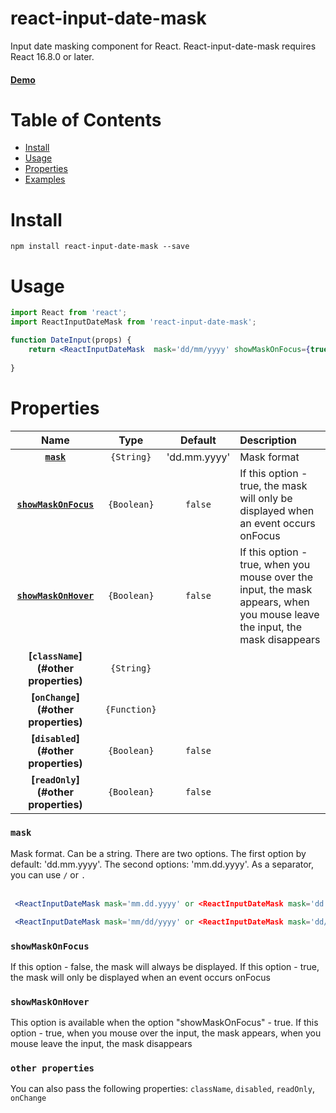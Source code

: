 # react-input-date-mask

[comment]: <> ([![Build Status]&#40;https://img.shields.io/travis/sanniassin/react-input-mask/master.svg?style=flat&#41;]&#40;https://travis-ci.org/sanniassin/react-input-mask&#41; [![npm version]&#40;https://img.shields.io/npm/v/react-input-mask.svg?style=flat&#41;]&#40;https://www.npmjs.com/package/react-input-mask&#41; [![npm downloads]&#40;https://img.shields.io/npm/dm/react-input-mask.svg?style=flat&#41;]&#40;https://www.npmjs.com/package/react-input-mask&#41;)

Input date masking component for React. React-input-date-mask requires React 16.8.0 or later.

#### [Demo]()

# Table of Contents
* [Install](#install)
* [Usage](#usage)
* [Properties](#properties)
* [Examples](#examples)

# Install
```npm install react-input-date-mask --save```

# Usage
```jsx
import React from 'react';
import ReactInputDateMask from 'react-input-date-mask';

function DateInput(props) {
    return <ReactInputDateMask  mask='dd/mm/yyyy' showMaskOnFocus={true}  className={props.className} value={props.value} onChange={props.onChange} showMaskOnHover={true} />;
  
}
```

# Properties
|                           Name                            |               Type                | Default | Description |
|        :-----------------------------------------:        |    :-------------------------:    | :-----: | :--------------------------------------------------------------------- |
|                    **[`mask`](#mask)**                    |       `{String}`          |   'dd.mm.yyyy'   | Mask format |
|          **[`showMaskOnFocus`](#showMaskOnFocus)**        |       `{Boolean}`         |     `false`      | If this option - true, the mask will only be displayed when an event occurs onFocus |
| **[`showMaskOnHover`](#showMaskOnHover)**                 |       `{Boolean}`         |     `false`      |  If this option - true, when you mouse over the input, the mask appears, when you mouse  leave the input, the mask disappears
|                **[`className`](#other properties)**              |     `{String}`            |               |  |
|                **[`onChange`](#other properties)**              |     `{Function}`            |               |  |
|                **[`disabled`](#other properties)**              |     `{Boolean}`            |       `false`        |  |
|                **[`readOnly`](#other properties)**              |     `{Boolean}`            |      `false`         |  |

### `mask`
Mask format. Can be a string. There are two options. The first option by default: 'dd.mm.yyyy'. The second options: 'mm.dd.yyyy'. As a separator, you can use `/` or `.` <br /><br />
```jsx
 <ReactInputDateMask mask='mm.dd.yyyy' or <ReactInputDateMask mask='dd.mm.yyyy'
```
```jsx
 <ReactInputDateMask mask='mm/dd/yyyy' or <ReactInputDateMask mask='dd/mm/yyyy'
```

### `showMaskOnFocus`
If this option - false, the mask will always be displayed. If this option - true,  the mask will only be displayed when an event occurs onFocus

### `showMaskOnHover`
This option is available when the option "showMaskOnFocus" - true. If this option - true, when you mouse over the input, the mask appears, when you mouse  leave the input, the mask disappears

### `other properties`
You can also pass the following properties: `className`, `disabled`, `readOnly`, `onChange`